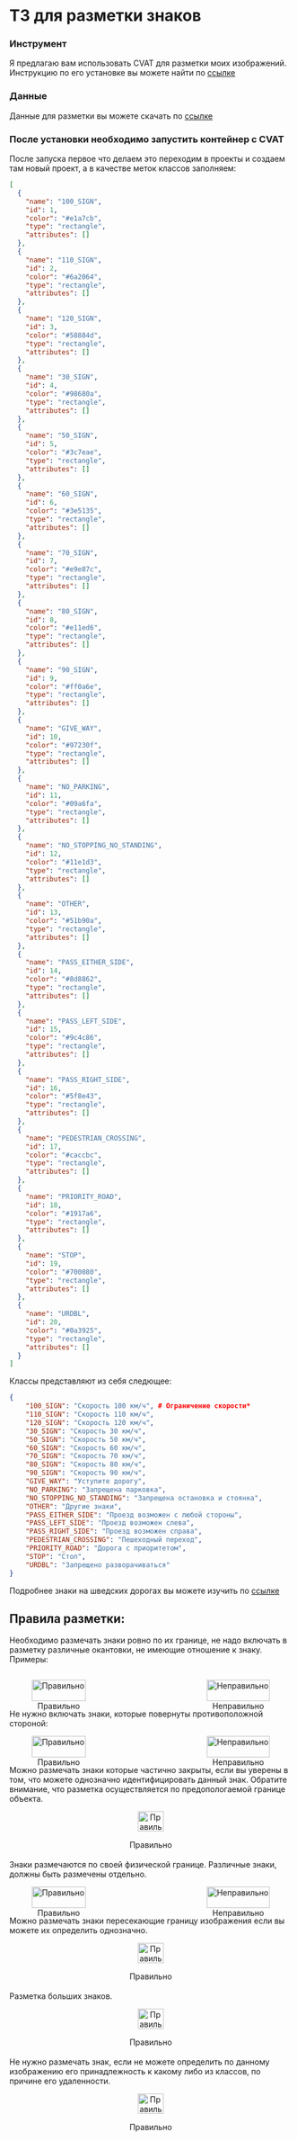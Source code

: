 # ТЗ для разметки знаков
### Инструмент 
Я предлагаю вам использовать CVAT для разметки моих изображений. Инструкцию по его установке вы можете найти по [ссылке](https://opencv.github.io/cvat/docs/administration/basics/installation/)

### Данные 
Данные для разметки вы можете скачать по [ссылке](https://disk.yandex.ru/d/a3huVFxFLSNN7w)

### После установки необходимо запустить контейнер с CVAT
После запуска первое что делаем это переходим в проекты и создаем там новый проект, а в качестве меток классов заполняем:
```json
[
  {
    "name": "100_SIGN",
    "id": 1,
    "color": "#e1a7cb",
    "type": "rectangle",
    "attributes": []
  },
  {
    "name": "110_SIGN",
    "id": 2,
    "color": "#6a2064",
    "type": "rectangle",
    "attributes": []
  },
  {
    "name": "120_SIGN",
    "id": 3,
    "color": "#58884d",
    "type": "rectangle",
    "attributes": []
  },
  {
    "name": "30_SIGN",
    "id": 4,
    "color": "#98680a",
    "type": "rectangle",
    "attributes": []
  },
  {
    "name": "50_SIGN",
    "id": 5,
    "color": "#3c7eae",
    "type": "rectangle",
    "attributes": []
  },
  {
    "name": "60_SIGN",
    "id": 6,
    "color": "#3e5135",
    "type": "rectangle",
    "attributes": []
  },
  {
    "name": "70_SIGN",
    "id": 7,
    "color": "#e9e87c",
    "type": "rectangle",
    "attributes": []
  },
  {
    "name": "80_SIGN",
    "id": 8,
    "color": "#e11ed6",
    "type": "rectangle",
    "attributes": []
  },
  {
    "name": "90_SIGN",
    "id": 9,
    "color": "#ff0a6e",
    "type": "rectangle",
    "attributes": []
  },
  {
    "name": "GIVE_WAY",
    "id": 10,
    "color": "#97230f",
    "type": "rectangle",
    "attributes": []
  },
  {
    "name": "NO_PARKING",
    "id": 11,
    "color": "#09a6fa",
    "type": "rectangle",
    "attributes": []
  },
  {
    "name": "NO_STOPPING_NO_STANDING",
    "id": 12,
    "color": "#11e1d3",
    "type": "rectangle",
    "attributes": []
  },
  {
    "name": "OTHER",
    "id": 13,
    "color": "#51b90a",
    "type": "rectangle",
    "attributes": []
  },
  {
    "name": "PASS_EITHER_SIDE",
    "id": 14,
    "color": "#8d8862",
    "type": "rectangle",
    "attributes": []
  },
  {
    "name": "PASS_LEFT_SIDE",
    "id": 15,
    "color": "#9c4c86",
    "type": "rectangle",
    "attributes": []
  },
  {
    "name": "PASS_RIGHT_SIDE",
    "id": 16,
    "color": "#5f8e43",
    "type": "rectangle",
    "attributes": []
  },
  {
    "name": "PEDESTRIAN_CROSSING",
    "id": 17,
    "color": "#caccbc",
    "type": "rectangle",
    "attributes": []
  },
  {
    "name": "PRIORITY_ROAD",
    "id": 18,
    "color": "#1917a6",
    "type": "rectangle",
    "attributes": []
  },
  {
    "name": "STOP",
    "id": 19,
    "color": "#700080",
    "type": "rectangle",
    "attributes": []
  },
  {
    "name": "URDBL",
    "id": 20,
    "color": "#0a3925",
    "type": "rectangle",
    "attributes": []
  }
]
``` 
Классы представляют из себя следющее:
```json
{
    "100_SIGN": "Скорость 100 км/ч", # Ограничение скорости*
    "110_SIGN": "Скорость 110 км/ч",
    "120_SIGN": "Скорость 120 км/ч",
    "30_SIGN": "Скорость 30 км/ч",
    "50_SIGN": "Скорость 50 км/ч",
    "60_SIGN": "Скорость 60 км/ч",
    "70_SIGN": "Скорость 70 км/ч",
    "80_SIGN": "Скорость 80 км/ч",
    "90_SIGN": "Скорость 90 км/ч",
    "GIVE_WAY": "Уступите дорогу",
    "NO_PARKING": "Запрещена парковка",
    "NO_STOPPING_NO_STANDING": "Запрещена остановка и стоянка",
    "OTHER": "Другие знаки",
    "PASS_EITHER_SIDE": "Проезд возможен с любой стороны",
    "PASS_LEFT_SIDE": "Проезд возможен слева",
    "PASS_RIGHT_SIDE": "Проезд возможен справа",
    "PEDESTRIAN_CROSSING": "Пешеходный переход",
    "PRIORITY_ROAD": "Дорога с приоритетом",
    "STOP": "Стоп",
    "URDBL": "Запрещено разворачиваться"
}
```
Подробнее знаки на шведских дорогах вы можете изучить по [ссылке](https://en.wikipedia.org/wiki/Road_signs_in_Sweden)

## Правила разметки:
Необходимо размечать знаки ровно по их границе, не надо включать в разметку различные окантовки, не имеющие отношение к знаку.
Примеры: 
<div style="display: flex; justify-content: space-between; width: 100%;">
    <figure style="text-align: center;">
        <img src="annot_examples/right1.png" alt="Правильно" style="width: 100%;">
        <figcaption>Правильно</figcaption>
    </figure>
    <figure style="text-align: center;">
        <img src="annot_examples/wrong1.png" alt="Неправильно" style="width: 100%;">
        <figcaption>Неправильно</figcaption>
    </figure>
</div>
Не нужно включать знаки, которые повернуты противоположной стороной:
<div style="display: flex; justify-content: space-between; width: 100%;">
    <figure style="text-align: center;">
        <img src="annot_examples/right2.png" alt="Правильно" style="width: 100%;">
        <figcaption>Правильно</figcaption>
    </figure>
    <figure style="text-align: center;">
        <img src="annot_examples/wrong2.png" alt="Неправильно" style="width: 100%;">
        <figcaption>Неправильно</figcaption>
    </figure>
</div>
Можно размечать знаки которые частично закрыты, если вы уверены в том, что можете однозначно идентифицировать данный знак. Обратите внимание, что разметка осуществляется по предопологаемой границе объекта.
<div style="display: flex; justify-content: center; width: 100%;">
    <figure style="text-align: center;">
        <img src="annot_examples/right3.png" alt="Правильно" style="width: 70%;">
        <figcaption>Правильно</figcaption>
    </figure>
</div>
Знаки размечаются по своей физической границе. Различные знаки, должны быть размечены отдельно.
<div style="display: flex; justify-content: space-between; width: 100%;">
    <figure style="text-align: center;">
        <img src="annot_examples/right4.png" alt="Правильно" style="width: 100%;">
        <figcaption>Правильно</figcaption>
    </figure>
    <figure style="text-align: center;">
        <img src="annot_examples/wrong4.png" alt="Неправильно" style="width: 100%;">
        <figcaption>Неправильно</figcaption>
    </figure>
</div>
Можно размечать знаки пересекающие границу изображения если вы можете их определить однозначно.
<div style="display: flex; justify-content: center; width: 100%;">
    <figure style="text-align: center;">
        <img src="annot_examples/right_out_of_border.png" alt="Правильно" style="width: 70%;">
        <figcaption>Правильно</figcaption>
    </figure>
</div>
Разметка больших знаков.
<div style="display: flex; justify-content: center; width: 100%;">
    <figure style="text-align: center;">
        <img src="annot_examples/big_signs.png" alt="Правильно" style="width: 70%;">
        <figcaption>Правильно</figcaption>
    </figure>
</div>
Не нужно размечать знак, если не можете определить по данному изображению его принадлежность к какому либо из классов, по причине его удаленности.
<div style="display: flex; justify-content: center; width: 100%;">
    <figure style="text-align: center;">
        <img src="annot_examples/too_far.png" alt="Правильно" style="width: 70%;">
        <figcaption>Правильно</figcaption>
    </figure>
</div>



